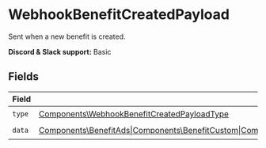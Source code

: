 # WebhookBenefitCreatedPayload

Sent when a new benefit is created.

**Discord & Slack support:** Basic


## Fields

| Field                                                                                                                                                                                                           | Type                                                                                                                                                                                                            | Required                                                                                                                                                                                                        | Description                                                                                                                                                                                                     |
| --------------------------------------------------------------------------------------------------------------------------------------------------------------------------------------------------------------- | --------------------------------------------------------------------------------------------------------------------------------------------------------------------------------------------------------------- | --------------------------------------------------------------------------------------------------------------------------------------------------------------------------------------------------------------- | --------------------------------------------------------------------------------------------------------------------------------------------------------------------------------------------------------------- |
| `type`                                                                                                                                                                                                          | [Components\WebhookBenefitCreatedPayloadType](../../Models/Components/WebhookBenefitCreatedPayloadType.md)                                                                                                      | :heavy_check_mark:                                                                                                                                                                                              | N/A                                                                                                                                                                                                             |
| `data`                                                                                                                                                                                                          | [Components\BenefitAds\|Components\BenefitCustom\|Components\BenefitDiscord\|Components\BenefitGitHubRepository\|Components\BenefitDownloadables\|Components\BenefitLicenseKeys](../../Models/Components/Benefit.md) | :heavy_check_mark:                                                                                                                                                                                              | N/A                                                                                                                                                                                                             |